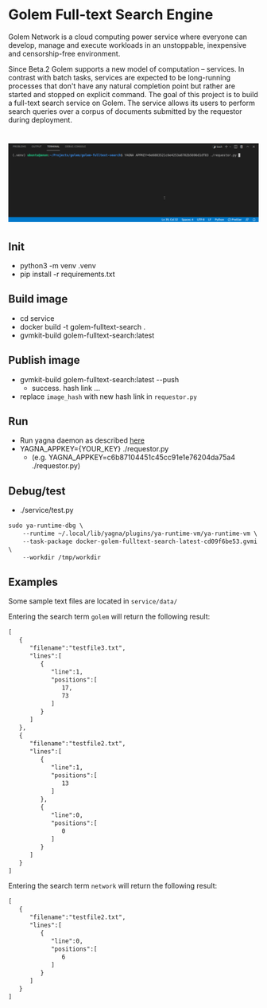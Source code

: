# Golem Full-text Search Engine

Golem Network is a cloud computing power service where everyone can develop, manage and execute workloads in an unstoppable, inexpensive and censorship-free environment.

Since Beta.2 Golem supports a new model of computation – services. In contrast with batch tasks, services are expected to be long-running processes that don't have any natural completion point but rather are started and stopped on explicit command. The goal of this project is to build a full-text search service on Golem. The service allows its users to perform search queries over a corpus of documents submitted by the requestor during deployment.

<h1 align="center">
	<img src="assets/demo_v2.gif" alt="Golem Full-text Search Engine Demo">
</h1>

## Init

- python3 -m venv .venv
- pip install -r requirements.txt

## Build image

- cd service
- docker build -t golem-fulltext-search .
- gvmkit-build golem-fulltext-search:latest

## Publish image

- gvmkit-build golem-fulltext-search:latest --push
    - success. hash link ...
- replace `image_hash` with new hash link in `requestor.py`

## Run

- Run yagna daemon as described [here](https://handbook.golem.network/requestor-tutorials/flash-tutorial-of-requestor-development)
- YAGNA_APPKEY={YOUR_KEY} ./requestor.py 
    - (e.g. YAGNA_APPKEY=c6b87104451c45cc91e1e76204da75a4 ./requestor.py)

## Debug/test

- ./service/test.py

```
sudo ya-runtime-dbg \
    --runtime ~/.local/lib/yagna/plugins/ya-runtime-vm/ya-runtime-vm \
    --task-package docker-golem-fulltext-search-latest-cd09f6be53.gvmi \
    --workdir /tmp/workdir
```

## Examples

Some sample text files are located in `service/data/`

Entering the search term `golem` will return the following result:

```
[
   {
      "filename":"testfile3.txt",
      "lines":[
         {
            "line":1,
            "positions":[
               17,
               73
            ]
         }
      ]
   },
   {
      "filename":"testfile2.txt",
      "lines":[
         {
            "line":1,
            "positions":[
               13
            ]
         },
         {
            "line":0,
            "positions":[
               0
            ]
         }
      ]
   }
]
```

Entering the search term `network` will return the following result:

```
[
   {
      "filename":"testfile2.txt",
      "lines":[
         {
            "line":0,
            "positions":[
               6
            ]
         }
      ]
   }
]
```